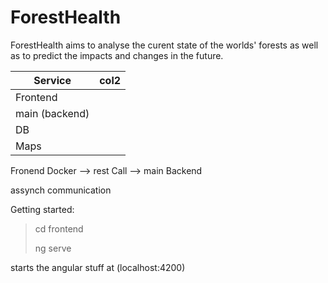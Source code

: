 # ForestHealth

ForestHealth aims to analyse the curent state of the worlds' forests as well as to predict the impacts and changes in the future.

| Service        | col2 |
| -------------- | ---- |
| Frontend       |      |
| main (backend) |      |
| DB             |      |
| Maps           |      |

Fronend Docker --> rest Call --> main Backend

assynch communication


Getting started:

> cd frontend
>
> ng serve

starts the angular stuff at (localhost:4200)
